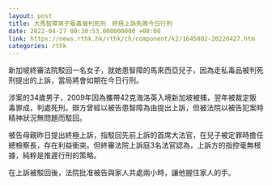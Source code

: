 ```yaml
---
layout: post
title: 大馬智障男子販毒被判死刑　終極上訴失敗今日行刑
date: 2022-04-27 00:30:53.000000000 +08:00
link: https://news.rthk.hk/rthk/ch/component/k2/1645802-20220427.htm
categories: rthk
---
```


新加坡終審法院駁回一名女子，就她患智障的馬來西亞兒子，因為走私毒品被判死刑提出的上訴，當局將會如期在今日行刑。

涉案的34歲男子，2009年因為攜帶42克海洛英入境新加坡被捕，翌年被裁定販毒罪成，判處死刑。辯方曾經以被告患智障為由提出上訴，但被法院以被告犯案時精神狀況無問題而駁回。

被告母親昨日提出終極上訴，指駁回先前上訴的首席大法官，在兒子被定罪時擔任總檢察長，存在利益衝突。但終審法院上訴庭3名法官認為，上訴方的指控毫無根據，純粹是推遲行刑的策略。

在上訴被駁回後，法院批准被告與家人共處兩小時，讓他握住家人的手。

